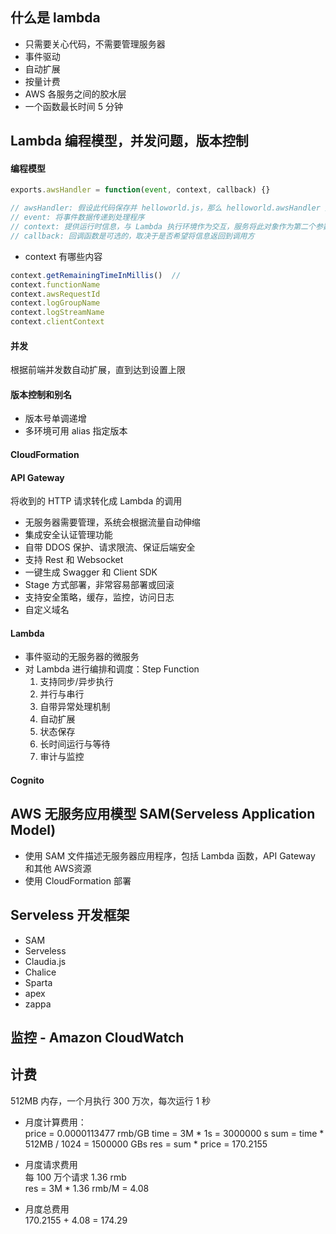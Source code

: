 ## 什么是 lambda  
- 只需要关心代码，不需要管理服务器  
- 事件驱动  
- 自动扩展  
- 按量计费  
- AWS 各服务之间的胶水层  
- 一个函数最长时间 5 分钟  

## Lambda 编程模型，并发问题，版本控制  
#### 编程模型  
```js
exports.awsHandler = function(event, context, callback) {}

// awsHandler: 假设此代码保存并 helloworld.js，那么 helloworld.awsHandler 是处理函数
// event: 将事件数据传递到处理程序   
// context: 提供运行时信息，与 Lambda 执行环境作为交互，服务将此对象作为第二个参数传递给 Lambda 函数处理程序  
// callback: 回调函数是可选的，取决于是否希望将信息返回到调用方   
```

- context 有哪些内容  
```js
context.getRemainingTimeInMillis()  //
context.functionName
context.awsRequestId
context.logGroupName
context.logStreamName
context.clientContext
```

#### 并发  
根据前端并发数自动扩展，直到达到设置上限  

#### 版本控制和别名  
- 版本号单调递增  
- 多环境可用 alias 指定版本  

#### CloudFormation

#### API Gateway
将收到的 HTTP 请求转化成 Lambda 的调用  
- 无服务器需要管理，系统会根据流量自动伸缩  
- 集成安全认证管理功能  
- 自带 DDOS 保护、请求限流、保证后端安全  
- 支持 Rest 和 Websocket  
- 一键生成 Swagger 和 Client SDK  
- Stage 方式部署，非常容易部署或回滚  
- 支持安全策略，缓存，监控，访问日志  
- 自定义域名  

#### Lambda
- 事件驱动的无服务器的微服务  
- 对 Lambda 进行编排和调度：Step Function  
  1. 支持同步/异步执行  
  2. 并行与串行  
  3. 自带异常处理机制  
  4. 自动扩展  
  5. 状态保存  
  6. 长时间运行与等待  
  7. 审计与监控  

#### Cognito



## AWS 无服务应用模型 SAM(Serveless Application Model)
- 使用 SAM 文件描述无服务器应用程序，包括 Lambda 函数，API Gateway 和其他 AWS资源  
- 使用 CloudFormation 部署  

## Serveless 开发框架  
- SAM  
- Serveless  
- Claudia.js  
- Chalice  
- Sparta  
- apex  
- zappa  

## 监控 - Amazon CloudWatch  

## 计费  
512MB 内存，一个月执行 300 万次，每次运行 1 秒  
- 月度计算费用：  
price = 0.0000113477 rmb/GB
time = 3M * 1s = 3000000 s
sum = time * 512MB / 1024 = 1500000 GBs
res = sum * price = 170.2155  

- 月度请求费用  
每 100 万个请求 1.36 rmb  
res = 3M * 1.36 rmb/M = 4.08  

- 月度总费用  
170.2155 + 4.08 = 174.29  

